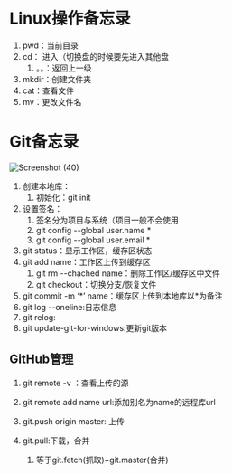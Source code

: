 # Linux操作备忘录

1. pwd：当前目录
2. cd： 进入（切换盘的时候要先进入其他盘
   1. 。。：返回上一级
3. mkdir：创建文件夹
4. cat：查看文件
5. mv：更改文件名



# Git备忘录

<img src="git工作流程.png" alt="Screenshot (40)" style="zoom:%;" />

1. 创建本地库：
   1. 初始化：git init
2. 设置签名：
   1. 签名分为项目与系统（项目一般不会使用
   2. git config --global user.name *
   3. git config --global user.email *
3. git status：显示工作区，缓存区状态
4. git add name：工作区上传到缓存区
   1. git rm --chached name：删除工作区/缓存区中文件
   2. git checkout：切换分支/恢复文件
5. git commit -m ‘\*’ name：缓存区上传到本地库以*为备注
6. git log --oneline:日志信息
7. git relog: 
8. git update-git-for-windows:更新git版本

## GitHub管理

1. git remote -v ：查看上传的源

2. git remote add name url:添加别名为name的远程库url

3. git.push origin master: 上传

4. git.pull:下载，合并
   
   1. 等于git.fetch(抓取)+git.master(合并)
   
   
